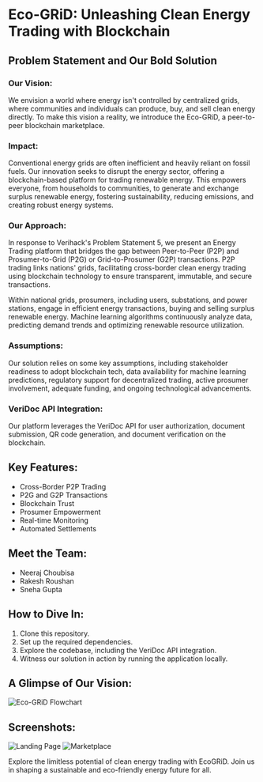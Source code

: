 # Eco-GRiD: Unleashing Clean Energy Trading with Blockchain

## Problem Statement and Our Bold Solution

### Our Vision:
We envision a world where energy isn't controlled by centralized grids, where communities and individuals can produce, buy, and sell clean energy directly. To make this vision a reality, we introduce the Eco-GRiD, a peer-to-peer blockchain marketplace.

### Impact:
Conventional energy grids are often inefficient and heavily reliant on fossil fuels. Our innovation seeks to disrupt the energy sector, offering a blockchain-based platform for trading renewable energy. This empowers everyone, from households to communities, to generate and exchange surplus renewable energy, fostering sustainability, reducing emissions, and creating robust energy systems.

### Our Approach:
In response to Verihack's Problem Statement 5, we present an Energy Trading platform that bridges the gap between Peer-to-Peer (P2P) and Prosumer-to-Grid (P2G) or Grid-to-Prosumer (G2P) transactions. P2P trading links nations' grids, facilitating cross-border clean energy trading using blockchain technology to ensure transparent, immutable, and secure transactions.

Within national grids, prosumers, including users, substations, and power stations, engage in efficient energy transactions, buying and selling surplus renewable energy. Machine learning algorithms continuously analyze data, predicting demand trends and optimizing renewable resource utilization.

### Assumptions:
Our solution relies on some key assumptions, including stakeholder readiness to adopt blockchain tech, data availability for machine learning predictions, regulatory support for decentralized trading, active prosumer involvement, adequate funding, and ongoing technological advancements.

### VeriDoc API Integration:
Our platform leverages the VeriDoc API for user authorization, document submission, QR code generation, and document verification on the blockchain.

## Key Features:
- Cross-Border P2P Trading
- P2G and G2P Transactions
- Blockchain Trust
- Prosumer Empowerment
- Real-time Monitoring
- Automated Settlements

## Meet the Team:
- Neeraj Choubisa
- Rakesh Roushan
- Sneha Gupta

## How to Dive In:
1. Clone this repository.
2. Set up the required dependencies.
3. Explore the codebase, including the VeriDoc API integration.
4. Witness our solution in action by running the application locally.

## **A Glimpse of Our Vision:**
![Eco-GRiD Flowchart](https://github.com/Kali-Decoder/Eco-GRiD/assets/82640789/952ca8ff-f460-4c7e-9bd7-a763c9a768c1)

## **Screenshots:**
![Landing Page](https://github.com/Kali-Decoder/Eco-GRiD/assets/82640789/1967874f-15f7-4679-bd8b-2b926fae0b9b)
![Marketplace](https://github.com/Kali-Decoder/Eco-GRiD/assets/82640789/b6881907-e04e-4b87-8021-e0ad1606b0c8)

Explore the limitless potential of clean energy trading with EcoGRiD. Join us in shaping a sustainable and eco-friendly energy future for all.

